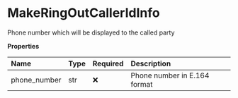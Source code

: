 # MakeRingOutCallerIdInfo

Phone number which will be displayed to the called party

**Properties**

| Name         | Type | Required | Description                  |
| :----------- | :--- | :------- | :--------------------------- |
| phone_number | str  | ❌       | Phone number in E.164 format |

<!-- This file was generated by liblab | https://liblab.com/ -->
